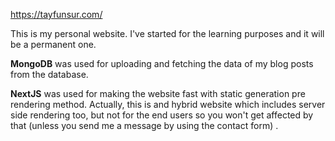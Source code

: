 https://tayfunsur.com/ 

This is my personal website. I've started for the learning purposes and it will be a permanent one.

**MongoDB** was used for uploading and fetching the data of my blog posts from the database.

**NextJS** was used for making the website fast with static generation pre rendering method.  Actually, this is and hybrid website which includes server side rendering too, but not for the end users so you won't get affected by that (unless you send me a message by using the contact form) .

